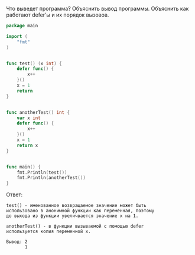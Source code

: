 Что выведет программа? Объяснить вывод программы. Объяснить как работают defer’ы и их порядок вызовов.

```go
package main

import (
	"fmt"
)


func test() (x int) {
	defer func() {
		x++
	}()
	x = 1
	return
}


func anotherTest() int {
	var x int
	defer func() {
		x++
	}()
	x = 1
	return x
}


func main() {
	fmt.Println(test())
	fmt.Println(anotherTest())
}
```

Ответ:
```
test() - именованное возвращаемое значение может быть
использовано в анонимной функции как переменная, поэтому
до выхода из функции увеличвается значение x на 1.

anotherTest() - в функции вызываемой с помощью defer
используется копия переменной x.

Вывод: 2 
       1
```
